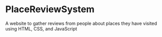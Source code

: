 # PlaceReviewSystem
A website to gather reviews from people about places they have visited using HTML, CSS, and JavaScript
